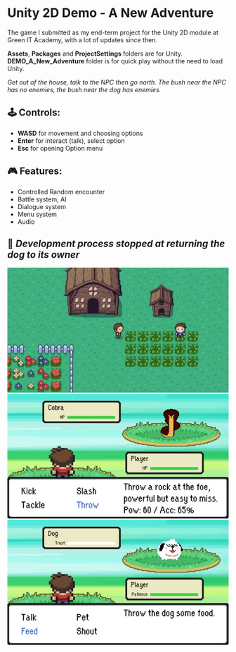 # Unity 2D Demo - A New Adventure
The game I submitted as my end-term project for the Unity 2D module at Green IT Academy, with a lot of updates since then.

**Assets**, **Packages** and **ProjectSettings** folders are for Unity. **DEMO_A_New_Adventure** folder is for quick play without the need to load Unity.

*Get out of the house, talk to the NPC then go north. The bush near the NPC has no enemies, the bush near the dog has enemies.*

## 🕹 Controls:
- **WASD** for movement and choosing options
- **Enter** for interact (talk), select option
- **Esc** for opening Option menu

## 🎮 Features:
- Controlled Random encounter
- Battle system, AI
- Dialogue system
- Menu system
- Audio

## 🛑 *Development process stopped at returning the dog to its owner*

![Interact with NPC](DEMO_A_New_Adventure/pic1.jpg)
![Enemy with simple AI](DEMO_A_New_Adventure/pic2.jpg)
![End of development](DEMO_A_New_Adventure/pic3.jpg)
